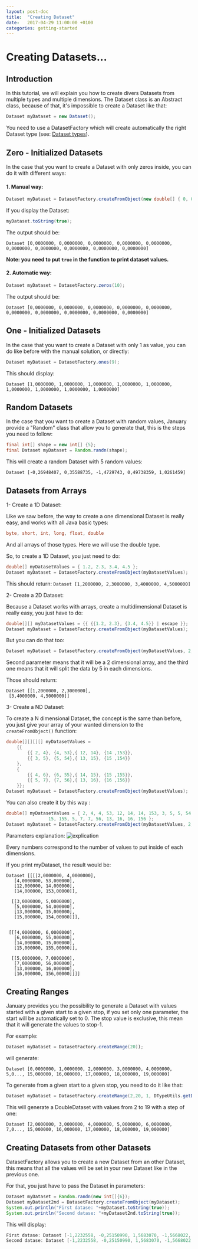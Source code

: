 ```yaml
---
layout: post-doc
title:  "Creating Dataset"
date:   2017-04-29 11:00:00 +0100
categories: getting-started
---
```

# Creating Datasets...

## Introduction

In this tutorial, we will explain you how to create divers Datasets from multiple types and multiple dimensions.
The Dataset class is an Abstract class, because of that, it's impossible to create a Dataset like that:

```Java
Dataset myDataset = new Dataset();
```

You need to use a DatasetFactory which will create automatically the right Dataset type (see: [Dataset types](https://github.com/tracymiranda/january-docs/blob/master/userguide/dataset-types.md)).

## Zero - Initialized Datasets

In the case that you want to create a Dataset with only zeros inside, you can do it with different ways:

#### 1. Manual way:

```Java
Dataset myDataset = DatasetFactory.createFromObject(new double[] { 0, 0, 0, 0, 0, 0, 0, 0, 0, 0 });
```

If you display the Dataset:

```Java
myDataset.toString(true);
```

The output should be:

```
Dataset [0,0000000, 0,0000000, 0,0000000, 0,0000000, 0,0000000, 0,0000000, 0,0000000, 0,0000000, 0,0000000, 0,0000000]
```

**Note: you need to put ```true``` in the function to print dataset values.**



#### 2. Automatic way:

```Java
Dataset myDataset = DatasetFactory.zeros(10);
```

The output should be:

```
Dataset [0,0000000, 0,0000000, 0,0000000, 0,0000000, 0,0000000, 0,0000000, 0,0000000, 0,0000000, 0,0000000, 0,0000000]
```


## One - Initialized Datasets

In the case that you want to create a Dataset with only 1 as value, you can do like before with the manual solution, or directly:

```Java
Dataset myDataset = DatasetFactory.ones(9);
```
This should display:

```
Dataset [1,0000000, 1,0000000, 1,0000000, 1,0000000, 1,0000000, 1,0000000, 1,0000000, 1,0000000, 1,0000000]
```

## Random Datasets

In the case that you want to create a Dataset with random values, January provide a "Random" class that allow you to generate that, this is the steps you need to follow:

```Java
final int[] shape = new int[] {5};
final Dataset myDataset = Random.randn(shape);
```

This will create a random Dataset with 5 random values:

```
Dataset [-0,26948407, 0,35588735, -1,4729743, 0,49738359, 1,0261459]
```

## Datasets from Arrays
1- Create a 1D Dataset:

Like we saw before, the way to create a one dimensional Dataset is really easy, and works with all Java basic types:
```Java
byte, short, int, long, float, double
```
And all arrays of those types. Here we will use the double type.

So, to create a 1D Dataset, you just need to do:

```Java
double[] myDatasetValues = { 1.2, 2.3, 3.4, 4.5 };
Dataset myDataset = DatasetFactory.createFromObject(myDatasetValues);
```

This should return: ``` Dataset [1,2000000, 2,3000000, 3,4000000, 4,5000000] ```

2- Create a 2D Dataset:

Because a Dataset works with arrays, create a multidimensional Dataset is really easy, you just have to do:

```Java
double[][] myDatasetValues = {{ {{1.2, 2.3}, {3.4, 4.5}} | escape }};
Dataset myDataset = DatasetFactory.createFromObject(myDatasetValues);
```

But you can do that too:

```Java
Dataset myDataset = DatasetFactory.createFromObject(myDatasetValues, 2, 2);
```

Second parameter means that it will be a 2 dimensional array, and the third one means that it will split the data by 5 in each dimensions.

Those should return:
```
Dataset [[1,2000000, 2,3000000],
 [3,4000000, 4,5000000]]
 ```

3- Create a ND Dataset:

To create a N dimensional Dataset, the concept is the same than before, you just give your array of your wanted dimension to the ```createFromObject()``` function:

```Java
double[][][][] myDatasetValues =
	{{
		{{ 2, 4}, {4, 53},{ 12, 14}, {14 ,153}},
		{{ 3, 5}, {5, 54},{ 13, 15}, {15 ,154}}
	},
	{
		{{ 4, 6}, {6, 55},{ 14, 15}, {15 ,155}},
		{{ 5, 7}, {7, 56},{ 13, 16}, {16 ,156}}
	}};
Dataset myDataset = DatasetFactory.createFromObject(myDatasetValues);
```

You can also create it by this way :
```Java
double[] myDatasetValues = { 2, 4, 4, 53, 12, 14, 14, 153, 3, 5, 5, 54, 13, 15, 15, 154, 4, 6, 6, 55, 14, 15,
				15, 155, 5, 7, 7, 56, 13, 16, 16, 156 };
Dataset myDataset = DatasetFactory.createFromObject(myDatasetValues, 2,2,4,2);
```

Parameters explanation:
![explication](https://github.com/PierreSachot/Internship-Reports/blob/master/images/Screenshot_user_guide_creating_dataset.png?raw=true)

Every numbers correspond to the number of values to put inside of each dimensions.


If you print myDataset, the result would be:
```
Dataset [[[[2,0000000, 4,0000000],
   [4,0000000, 53,000000],
   [12,000000, 14,000000],
   [14,000000, 153,00000]],

  [[3,0000000, 5,0000000],
   [5,0000000, 54,000000],
   [13,000000, 15,000000],
   [15,000000, 154,00000]]],


 [[[4,0000000, 6,0000000],
   [6,0000000, 55,000000],
   [14,000000, 15,000000],
   [15,000000, 155,00000]],

  [[5,0000000, 7,0000000],
   [7,0000000, 56,000000],
   [13,000000, 16,000000],
   [16,000000, 156,00000]]]]
```

## Creating Ranges

January provides you the possibility to generate a Dataset with values started with a given start to a given stop, if you set only one parameter, the start will be automatically set to 0. The stop value is exclusive, this mean that it will generate the values to stop-1.

For example:

```Java
Dataset myDataset = DatasetFactory.createRange(20));
```

will generate:

```
Dataset [0,0000000, 1,0000000, 2,0000000, 3,0000000, 4,0000000, 5,0..., 15,000000, 16,000000, 17,000000, 18,000000, 19,000000]
```

To generate from a given start to a given stop, you need to do it like that:

```Java
Dataset myDataset = DatasetFactory.createRange(2,20, 1, DTypeUtils.getDType(DoubleDataset.class));
```
This will generate a DoubleDataset with values from 2 to 19 with a step of one:

```
Dataset [2,0000000, 3,0000000, 4,0000000, 5,0000000, 6,0000000, 7,0..., 15,000000, 16,000000, 17,000000, 18,000000, 19,000000]
```

## Creating Datasets from other Datasets

DatasetFactory allows you to create a new Dataset from an other Dataset, this means that all the values will be set in your new Dataset like in the previous one.

For that, you just have to pass the Dataset in parameters:

```Java
Dataset myDataset = Random.randn(new int[]{6});
Dataset myDataset2nd = DatasetFactory.createFromObject(myDataset);
System.out.println("First datase: "+myDataset.toString(true));
System.out.println("Second datase: "+myDataset2nd.toString(true));
```

This will display:
```Java
First datase: Dataset [-1,2232558, -0,25150990, 1,5683070, -1,5668022, 0,31399457, -0,32006293]
Second datase: Dataset [-1,2232558, -0,25150990, 1,5683070, -1,5668022, 0,31399457, -0,32006293]
```
